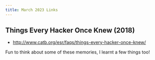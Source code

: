 ```yaml
---
title: March 2023 Links
---
```


## Things Every Hacker Once Knew (2018)

* <http://www.catb.org/esr/faqs/things-every-hacker-once-knew/>

Fun to think about some of these memories, I learnt a few things too!

